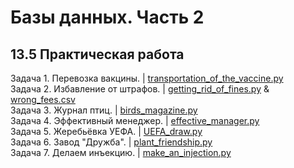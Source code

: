 # Базы данных. Часть 2
## 13.5 Практическая работа

Задача 1. Перевозка вакцины. | [transportation_of_the_vaccine.py](https://github.com/wafflelios/Python-Advanced/blob/main/mod13/transportation_of_the_vaccine.py)<br>
Задача 2. Избавление от штрафов. | [getting_rid_of_fines.py](https://github.com/wafflelios/Python-Advanced/blob/main/mod13/getting_rid_of_fines.py) & [wrong_fees.csv](https://github.com/wafflelios/Python-Advanced/blob/main/mod13/wrong_fees.csv)<br>
Задача 3. Журнал птиц. | [birds_magazine.py](https://github.com/wafflelios/Python-Advanced/blob/main/mod13/birds_magazine.py)<br>
Задача 4. Эффективный менеджер. | [effective_manager.py](https://github.com/wafflelios/Python-Advanced/blob/main/mod13/effective_manager.py)<br>
Задача 5. Жеребьёвка УЕФА. | [UEFA_draw.py](https://github.com/wafflelios/Python-Advanced/blob/main/mod13/UEFA_draw.py)<br>
Задача 6. Завод "Дружба". | [plant_friendship.py](https://github.com/wafflelios/Python-Advanced/blob/main/mod13/plant_friendship.py)<br>
Задача 7. Делаем инъекцию. | [make_an_injection.py](https://github.com/wafflelios/Python-Advanced/blob/main/mod13/make_an_injection.py)
